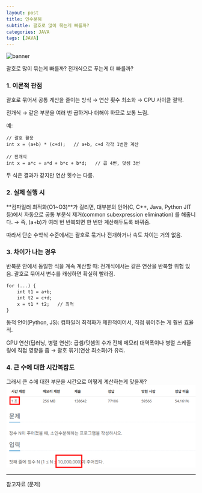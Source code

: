 ```yaml
---
layout: post
title: 인수분해
subtitle: 괄호로 많이 묶는게 빠를까?
categories: JAVA
tags: [JAVA]
---
```



![banner](/assets/images/0814/전개식코드)

괄호로 많이 묶는게 빠를까? 전개식으로 푸는게 더 빠를까?

### 1. 이론적 관점

괄호로 묶어서 공통 계산을 줄이는 방식 → 연산 횟수 최소화 → CPU 사이클 절약.

전개식 → 같은 부분을 여러 번 곱하거나 더해야 하므로 보통 느림.

예:

    // 괄호 활용
    int x = (a+b) * (c+d);   // a+b, c+d 각각 1번만 계산

    // 전개식
    int x = a*c + a*d + b*c + b*d;   // 곱 4번, 덧셈 3번

두 식은 결과가 같지만 연산 횟수는 다름.


### 2. 실제 실행 시

**컴파일러 최적화(O1~O3)**가 걸리면, 대부분의 언어(C, C++, Java, Python JIT 등)에서 자동으로 공통 부분식 제거(common subexpression elimination) 를 해줍니다.
→ 즉, (a+b)가 여러 번 반복되면 한 번만 계산해두도록 바꿔줌.

따라서 단순 수학식 수준에서는 괄호로 묶거나 전개하거나 속도 차이는 거의 없음.

### 3. 차이가 나는 경우

반복문 안에서 동일한 식을 계속 계산할 때:
전개식에서는 같은 연산을 반복할 위험 있음.
괄호로 묶어서 변수를 캐싱하면 확실히 빨라짐.

    for (...) {
        int t1 = a+b;
        int t2 = c+d;
        x = t1 * t2;   // 최적
    }


동적 언어(Python, JS): 컴파일러 최적화가 제한적이어서, 직접 묶어주는 게 훨씬 효율적.

GPU 연산(딥러닝, 병렬 연산): 곱셈/덧셈의 수가 전체 메모리 대역폭이나 병렬 스케줄링에 직접 영향을 줌 → 괄호 묶기(연산 최소화)가 유리.


### 4. 큰 수에 대한 시간복잡도

그래서 큰 수에 대한 부분을 시간으로 어떻게 계산하는게 맞을까?
![N과 시간제한의 관계](/assets/images/0819/0819-1.png)

---

참고자료 (문제)
